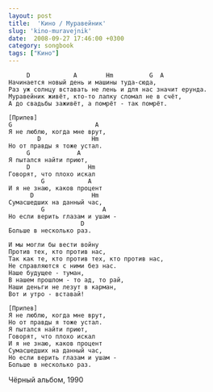 ```yaml
---
layout: post
title:  'Кино / Муравейник'
slug: 'kino-muravejnik'
date:  2008-09-27 17:46:00 +0300
category: songbook
tags: ["Кино"]
---
```


	     D            A        Hm          G  A
	Начинается новый день и машины туда-сюда,
	Раз уж солнцу вставать не лень и для нас значит ерунда.
	Муравейник живёт, кто-то лапку сломал не в счёт,
	А до свадьбы заживёт, а помрёт - так помрёт.
	
	[Припев]
	G                       A
	Я не люблю, когда мне врут, 
	        D              Hm
	Но от правды я тоже устал.
	     G             A
	Я пытался найти приют,
		 D                Hm
	Говорят, что плохо искал
	         G            A
	И я не знаю, каков процент
	      D                Hm
	Сумасшедших на данный час,
	         G                A
	Но если верить глазам и ушам -
	                    D
	Больше в несколько раз.
	
	И мы могли бы вести войну
	Против тех, кто против нас,
	Так как те, кто против тех, кто против нас,
	Не справляются с ними без нас.
	Наше будущее - туман,
	В нашем прошлом - то ад, то рай,
	Наши деньги не лезут в карман,
	Вот и утро - вставай!
	
	[Припев]
	Я не люблю, когда мне врут, 
	Но от правды я тоже устал.
	Я пытался найти приют,
	Говорят, что плохо искал
	И я не знаю, каков процент
	Сумасшедших на данный час,
	Но если верить глазам и ушам -
	Больше в несколько раз.

Чёрный альбом, 1990

